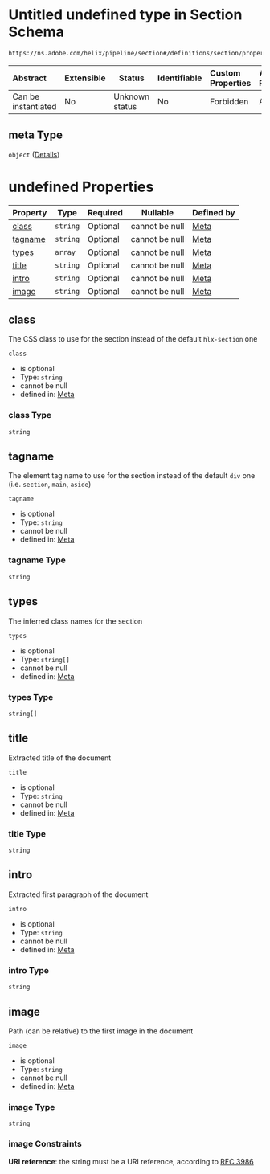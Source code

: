 # Untitled undefined type in Section Schema

```txt
https://ns.adobe.com/helix/pipeline/section#/definitions/section/properties/meta
```




| Abstract            | Extensible | Status         | Identifiable | Custom Properties | Additional Properties | Access Restrictions | Defined In                                                          |
| :------------------ | ---------- | -------------- | ------------ | :---------------- | --------------------- | ------------------- | ------------------------------------------------------------------- |
| Can be instantiated | No         | Unknown status | No           | Forbidden         | Allowed               | none                | [section.schema.json\*](section.schema.json "open original schema") |

## meta Type

`object` ([Details](meta-definitions-meta.md))

# undefined Properties

| Property            | Type     | Required | Nullable       | Defined by                                                                                                                               |
| :------------------ | -------- | -------- | -------------- | :--------------------------------------------------------------------------------------------------------------------------------------- |
| [class](#class)     | `string` | Optional | cannot be null | [Meta](meta-definitions-meta-properties-class.md "https&#x3A;//ns.adobe.com/helix/pipeline/meta#/definitions/meta/properties/class")     |
| [tagname](#tagname) | `string` | Optional | cannot be null | [Meta](meta-definitions-meta-properties-tagname.md "https&#x3A;//ns.adobe.com/helix/pipeline/meta#/definitions/meta/properties/tagname") |
| [types](#types)     | `array`  | Optional | cannot be null | [Meta](meta-definitions-meta-properties-types.md "https&#x3A;//ns.adobe.com/helix/pipeline/meta#/definitions/meta/properties/types")     |
| [title](#title)     | `string` | Optional | cannot be null | [Meta](meta-definitions-meta-properties-title.md "https&#x3A;//ns.adobe.com/helix/pipeline/meta#/definitions/meta/properties/title")     |
| [intro](#intro)     | `string` | Optional | cannot be null | [Meta](meta-definitions-meta-properties-intro.md "https&#x3A;//ns.adobe.com/helix/pipeline/meta#/definitions/meta/properties/intro")     |
| [image](#image)     | `string` | Optional | cannot be null | [Meta](meta-definitions-meta-properties-image.md "https&#x3A;//ns.adobe.com/helix/pipeline/meta#/definitions/meta/properties/image")     |

## class

The CSS class to use for the section instead of the default `hlx-section` one


`class`

-   is optional
-   Type: `string`
-   cannot be null
-   defined in: [Meta](meta-definitions-meta-properties-class.md "https&#x3A;//ns.adobe.com/helix/pipeline/meta#/definitions/meta/properties/class")

### class Type

`string`

## tagname

The element tag name to use for the section instead of the default `div` one (i.e. `section`, `main`, `aside`)


`tagname`

-   is optional
-   Type: `string`
-   cannot be null
-   defined in: [Meta](meta-definitions-meta-properties-tagname.md "https&#x3A;//ns.adobe.com/helix/pipeline/meta#/definitions/meta/properties/tagname")

### tagname Type

`string`

## types

The inferred class names for the section


`types`

-   is optional
-   Type: `string[]`
-   cannot be null
-   defined in: [Meta](meta-definitions-meta-properties-types.md "https&#x3A;//ns.adobe.com/helix/pipeline/meta#/definitions/meta/properties/types")

### types Type

`string[]`

## title

Extracted title of the document


`title`

-   is optional
-   Type: `string`
-   cannot be null
-   defined in: [Meta](meta-definitions-meta-properties-title.md "https&#x3A;//ns.adobe.com/helix/pipeline/meta#/definitions/meta/properties/title")

### title Type

`string`

## intro

Extracted first paragraph of the document


`intro`

-   is optional
-   Type: `string`
-   cannot be null
-   defined in: [Meta](meta-definitions-meta-properties-intro.md "https&#x3A;//ns.adobe.com/helix/pipeline/meta#/definitions/meta/properties/intro")

### intro Type

`string`

## image

Path (can be relative) to the first image in the document


`image`

-   is optional
-   Type: `string`
-   cannot be null
-   defined in: [Meta](meta-definitions-meta-properties-image.md "https&#x3A;//ns.adobe.com/helix/pipeline/meta#/definitions/meta/properties/image")

### image Type

`string`

### image Constraints

**URI reference**: the string must be a URI reference, according to [RFC 3986](https://tools.ietf.org/html/rfc4291 "check the specification")
